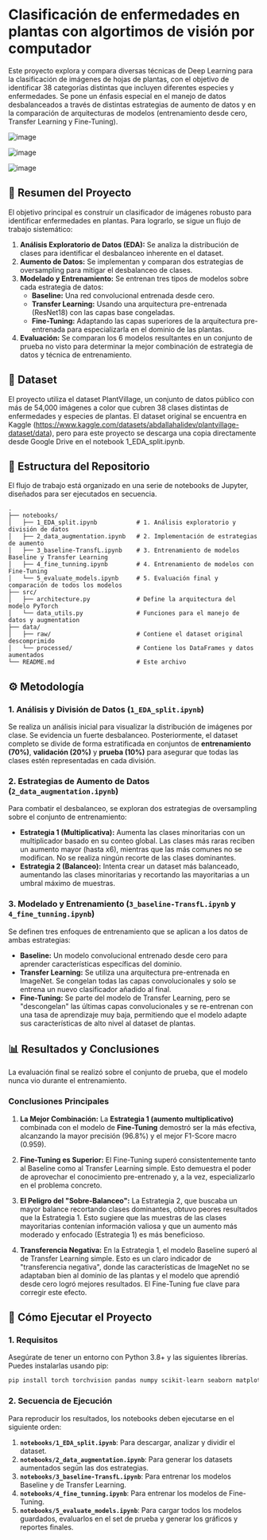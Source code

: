 # Clasificación de enfermedades en plantas con algortimos de visión por computador 

Este proyecto explora y compara diversas técnicas de Deep Learning para la clasificación de imágenes de hojas de plantas, con el objetivo de identificar 38 categorías distintas que incluyen diferentes especies y enfermedades. Se pone un énfasis especial en el manejo de datos desbalanceados a través de distintas estrategias de aumento de datos y en la comparación de arquitecturas de modelos (entrenamiento desde cero, Transfer Learning y Fine-Tuning).

![image](https://github.com/user-attachments/assets/327649b6-a0ea-4e7c-b541-d92f7ac65148)

![image](https://github.com/user-attachments/assets/b76ad6ac-0280-41ad-a935-03dbda9535a3)

![image](https://github.com/user-attachments/assets/ceb90e9d-ca55-4b79-9739-1b601c7d6dc4)


## 📝 Resumen del Proyecto
El objetivo principal es construir un clasificador de imágenes robusto para identificar enfermedades en plantas. Para lograrlo, se sigue un flujo de trabajo sistemático:
1.  **Análisis Exploratorio de Datos (EDA):** Se analiza la distribución de clases para identificar el desbalanceo inherente en el dataset.
2.  **Aumento de Datos:** Se implementan y comparan dos estrategias de oversampling para mitigar el desbalanceo de clases.
3.  **Modelado y Entrenamiento:** Se entrenan tres tipos de modelos sobre cada estrategia de datos:
    * **Baseline:** Una red convolucional entrenada desde cero.
    * **Transfer Learning:** Usando una arquitectura pre-entrenada (ResNet18) con las capas base congeladas.
    * **Fine-Tuning:** Adaptando las capas superiores de la arquitectura pre-entrenada para especializarla en el dominio de las plantas.
4.  **Evaluación:** Se comparan los 6 modelos resultantes en un conjunto de prueba no visto para determinar la mejor combinación de estrategia de datos y técnica de entrenamiento.

## 💾 Dataset
El proyecto utiliza el dataset PlantVillage, un conjunto de datos público con más de 54,000 imágenes a color que cubren 38 clases distintas de enfermedades y especies de plantas. El dataset original se encuentra en Kaggle (https://www.kaggle.com/datasets/abdallahalidev/plantvillage-dataset/data), pero para este proyecto se descarga una copia directamente desde Google Drive en el notebook 1_EDA_split.ipynb.

## 📂 Estructura del Repositorio
El flujo de trabajo está organizado en una serie de notebooks de Jupyter, diseñados para ser ejecutados en secuencia.

```
.
├── notebooks/
│   ├── 1_EDA_split.ipynb           # 1. Análisis exploratorio y división de datos
│   ├── 2_data_augmentation.ipynb   # 2. Implementación de estrategias de aumento
│   ├── 3_baseline-TransfL.ipynb    # 3. Entrenamiento de modelos Baseline y Transfer Learning
│   ├── 4_fine_tunning.ipynb        # 4. Entrenamiento de modelos con Fine-Tuning
│   └── 5_evaluate_models.ipynb     # 5. Evaluación final y comparación de todos los modelos
├── src/
│   ├── architecture.py             # Define la arquitectura del modelo PyTorch
│   └── data_utils.py               # Funciones para el manejo de datos y augmentation
├── data/
│   ├── raw/                        # Contiene el dataset original descomprimido
│   └── processed/                  # Contiene los DataFrames y datos aumentados
└── README.md                       # Este archivo
```

## ⚙️ Metodología

### 1. Análisis y División de Datos (`1_EDA_split.ipynb`)
Se realiza un análisis inicial para visualizar la distribución de imágenes por clase. Se evidencia un fuerte desbalanceo. Posteriormente, el dataset completo se divide de forma estratificada en conjuntos de **entrenamiento (70%)**, **validación (20%)** y **prueba (10%)** para asegurar que todas las clases estén representadas en cada división.

### 2. Estrategias de Aumento de Datos (`2_data_augmentation.ipynb`)
Para combatir el desbalanceo, se exploran dos estrategias de oversampling sobre el conjunto de entrenamiento:
* **Estrategia 1 (Multiplicativa):** Aumenta las clases minoritarias con un multiplicador basado en su conteo global. Las clases más raras reciben un aumento mayor (hasta x6), mientras que las más comunes no se modifican. No se realiza ningún recorte de las clases dominantes.
* **Estrategia 2 (Balanceo):** Intenta crear un dataset más balanceado, aumentando las clases minoritarias y recortando las mayoritarias a un umbral máximo de muestras.

### 3. Modelado y Entrenamiento (`3_baseline-TransfL.ipynb` y `4_fine_tunning.ipynb`)
Se definen tres enfoques de entrenamiento que se aplican a los datos de ambas estrategias:
* **Baseline:** Un modelo convolucional entrenado desde cero para aprender características específicas del dominio.
* **Transfer Learning:** Se utiliza una arquitectura pre-entrenada en ImageNet. Se congelan todas las capas convolucionales y solo se entrena un nuevo clasificador añadido al final.
* **Fine-Tuning:** Se parte del modelo de Transfer Learning, pero se "descongelan" las últimas capas convolucionales y se re-entrenan con una tasa de aprendizaje muy baja, permitiendo que el modelo adapte sus características de alto nivel al dataset de plantas.

## 📊 Resultados y Conclusiones

La evaluación final se realizó sobre el conjunto de prueba, que el modelo nunca vio durante el entrenamiento.

### Conclusiones Principales
1.  **La Mejor Combinación:** La **Estrategia 1 (aumento multiplicativo)** combinada con el modelo de **Fine-Tuning** demostró ser la más efectiva, alcanzando la mayor precisión (96.8%) y el mejor F1-Score macro (0.959).

2.  **Fine-Tuning es Superior:** El Fine-Tuning superó consistentemente tanto al Baseline como al Transfer Learning simple. Esto demuestra el poder de aprovechar el conocimiento pre-entrenado y, a la vez, especializarlo en el problema concreto.

3.  **El Peligro del "Sobre-Balanceo":** La Estrategia 2, que buscaba un mayor balance recortando clases dominantes, obtuvo peores resultados que la Estrategia 1. Esto sugiere que las muestras de las clases mayoritarias contenían información valiosa y que un aumento más moderado y enfocado (Estrategia 1) es más beneficioso.

4.  **Transferencia Negativa:** En la Estrategia 1, el modelo Baseline superó al de Transfer Learning simple. Esto es un claro indicador de "transferencia negativa", donde las características de ImageNet no se adaptaban bien al dominio de las plantas y el modelo que aprendió desde cero logró mejores resultados. El Fine-Tuning fue clave para corregir este efecto.

## 🚀 Cómo Ejecutar el Proyecto

### 1. Requisitos
Asegúrate de tener un entorno con Python 3.8+ y las siguientes librerías. Puedes instalarlas usando pip:
```bash
pip install torch torchvision pandas numpy scikit-learn seaborn matplotlib gdown tqdm
```

### 2. Secuencia de Ejecución
Para reproducir los resultados, los notebooks deben ejecutarse en el siguiente orden:

1.  **`notebooks/1_EDA_split.ipynb`**: Para descargar, analizar y dividir el dataset.
2.  **`notebooks/2_data_augmentation.ipynb`**: Para generar los datasets aumentados según las dos estrategias.
3.  **`notebooks/3_baseline-TransfL.ipynb`**: Para entrenar los modelos Baseline y de Transfer Learning.
4.  **`notebooks/4_fine_tunning.ipynb`**: Para entrenar los modelos de Fine-Tuning.
5.  **`notebooks/5_evaluate_models.ipynb`**: Para cargar todos los modelos guardados, evaluarlos en el set de prueba y generar los gráficos y reportes finales.
